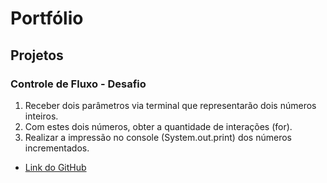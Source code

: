 # Portfólio

## Projetos

### Controle de Fluxo - Desafio

1. Receber dois parâmetros via terminal que representarão dois números inteiros.
2. Com estes dois números, obter a quantidade de interações (for).
3. Realizar a impressão no console (System.out.print) dos números incrementados.

- [Link do GitHub](https://github.com/rm48/dio/tree/main/java/bra/DesafioControleFluxo)

